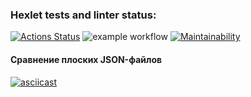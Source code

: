 ### Hexlet tests and linter status:
[![Actions Status](https://github.com/buravlev-arthur/frontend-project-lvl2/workflows/hexlet-check/badge.svg)](https://github.com/buravlev-arthur/frontend-project-lvl2/actions)
![example workflow](https://github.com/buravlev-arthur/frontend-project-lvl2/actions/workflows/linting-and-testing.yml/badge.svg)
[![Maintainability](https://api.codeclimate.com/v1/badges/8e2a092962656c7a24af/maintainability)](https://codeclimate.com/github/buravlev-arthur/frontend-project-lvl2/maintainability)

#### Сравнение плоских JSON-файлов
[![asciicast](https://asciinema.org/a/mSrXOHggIjdGAQGX9rW4U3Lf4.svg)](https://asciinema.org/a/mSrXOHggIjdGAQGX9rW4U3Lf4)